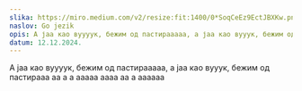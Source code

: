 ```yaml
---
slika: https://miro.medium.com/v2/resize:fit:1400/0*SoqCeEz9EctJBXKw.png
naslov: Go jezik
opis: А јаа као вуууук, бежим од пастирааааа, а јаа као вууук, бежим од пастирааа аа а а ааааа аааа аа а аааааа
datum: 12.12.2024.
---
```

А јаа као вуууук, бежим од пастирааааа, а јаа као вууук, бежим од пастирааа аа а а ааааа аааа аа а аааааа